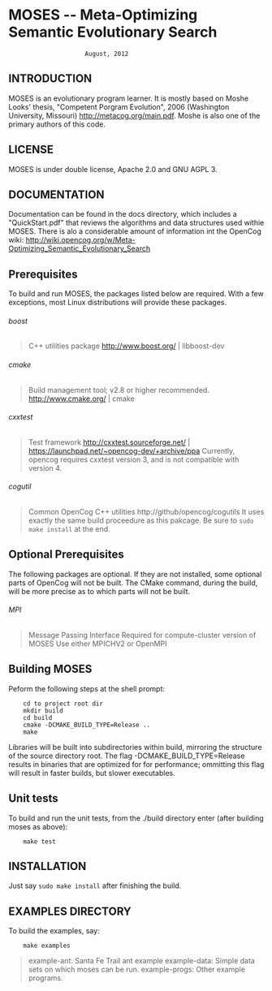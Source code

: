 
MOSES -- Meta-Optimizing Semantic Evolutionary Search
=====================================================
                         August, 2012


INTRODUCTION
------------
MOSES is an evolutionary program learner. It is mostly based on Moshe
Looks' thesis, "Competent Porgram Evolution", 2006 (Washington 
University, Missouri) http://metacog.org/main.pdf. Moshe is also one of
the primary authors of this code.


LICENSE
-------
MOSES is under double license, Apache 2.0 and GNU AGPL 3.


DOCUMENTATION
-------------
Documentation can be found in the docs directory, which includes a 
"QuickStart.pdf" that reviews the algorithms and data structures
used withie MOSES.  There is alo a considerable amount of information
int the OpenCog wiki: 
http://wiki.opencog.org/w/Meta-Optimizing_Semantic_Evolutionary_Search

Prerequisites
-------------
To build and run MOSES, the packages listed below are required. With a
few exceptions, most Linux distributions will provide these packages.

###### boost
> C++ utilities package
> http://www.boost.org/ | libboost-dev

###### cmake
> Build management tool; v2.8 or higher recommended.
> http://www.cmake.org/ | cmake

###### cxxtest
> Test framework
> http://cxxtest.sourceforge.net/ |
> https://launchpad.net/~opencog-dev/+archive/ppa
> Currently, opencog requires cxxtest version 3, and is not compatible
  with version 4.

###### cogutil
> Common OpenCog C++ utilities
> http://github/opencog/cogutils
> It uses exactly the same build proceedure as this pakcage. Be sure
  to `sudo make install` at the end.

Optional Prerequisites
----------------------
The following packages are optional. If they are not installed, some
optional parts of OpenCog will not be built.  The CMake command, during
the build, will be more precise as to which parts will not be built.

###### MPI
> Message Passing Interface
> Required for compute-cluster version of MOSES
> Use either MPICHV2 or OpenMPI

Building MOSES
--------------
Peform the following steps at the shell prompt:
```
    cd to project root dir
    mkdir build
    cd build
    cmake -DCMAKE_BUILD_TYPE=Release ..
    make
```
Libraries will be built into subdirectories within build, mirroring the
structure of the source directory root. The flag
-DCMAKE_BUILD_TYPE=Release
results in binaries that are optimized for for performance; ommitting
this flag will result in faster builds, but slower executables.

Unit tests
----------
To build and run the unit tests, from the ./build directory enter (after
building moses as above):
```
    make test
```

INSTALLATION
------------
Just say `sudo make install`  after finishing the build.


EXAMPLES DIRECTORY
------------------
To build the examples, say:
```
    make examples
```
> example-ant: Santa Fe Trail ant example
> example-data: Simple data sets on which moses can be run.
> example-progs: Other example programs.
